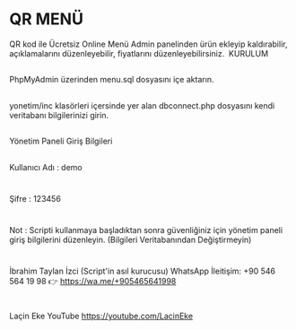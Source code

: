 #  QR MENÜ
QR kod ile Ücretsiz Online Menü Admin panelinden ürün ekleyip kaldırabilir, açıklamalarını düzenleyebilir, fiyatlarını düzenleyebilirsiniz.
​
KURULUM​
##
PhpMyAdmin üzerinden menu.sql dosyasını içe aktarın.
##
yonetim/inc klasörleri içersinde yer alan dbconnect.php dosyasını kendi veritabanı bilgilerinizi girin.​
##
Yönetim Paneli Giriş Bilgileri​
##
Kullanıcı Adı : demo
#
Şifre : 123456
#
Not : Scripti kullanmaya başladıktan sonra güvenliğiniz için yönetim paneli giriş bilgilerini düzenleyin. (Bilgileri Veritabanından Değiştirmeyin)
#
İbrahim Taylan İzci (Script'in asıl kurucusu) WhatsApp İleitişim: +90 546 564 19 98 👉 https://wa.me/+905465641998
#
Laçin Eke YouTube https://youtube.com/LacinEke
